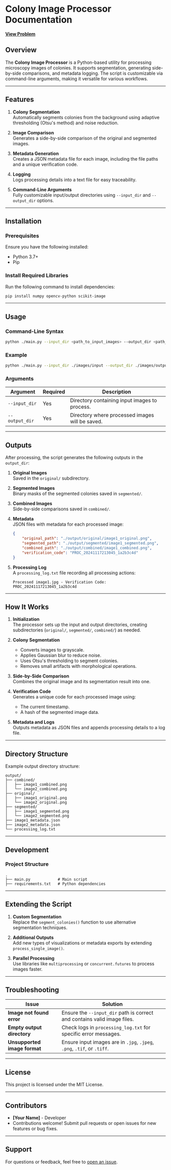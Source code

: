 # Colony Image Processor Documentation
**[View Problem](https://github.com/colony-vision/README.md)**
## Overview

The **Colony Image Processor** is a Python-based utility for processing microscopy images of colonies. It supports segmentation, generating side-by-side comparisons, and metadata logging. The script is customizable via command-line arguments, making it versatile for various workflows.

---

## Features

1. **Colony Segmentation**  
   Automatically segments colonies from the background using adaptive thresholding (Otsu's method) and noise reduction.

2. **Image Comparison**  
   Generates a side-by-side comparison of the original and segmented images.

3. **Metadata Generation**  
   Creates a JSON metadata file for each image, including the file paths and a unique verification code.

4. **Logging**  
   Logs processing details into a text file for easy traceability.

5. **Command-Line Arguments**  
   Fully customizable input/output directories using `--input_dir` and `--output_dir` options.

---

## Installation

### Prerequisites

Ensure you have the following installed:
- Python 3.7+
- Pip

### Install Required Libraries

Run the following command to install dependencies:
```bash
pip install numpy opencv-python scikit-image
```

---

## Usage

### Command-Line Syntax

```bash
python ./main.py --input_dir <path_to_input_images> --output_dir <path_to_output_dir>
```

### Example

```bash
python ./main.py --input_dir ./images/input --output_dir ./images/output
```

### Arguments

| Argument      | Required | Description                                   |
|---------------|----------|-----------------------------------------------|
| `--input_dir` | Yes      | Directory containing input images to process. |
| `--output_dir`| Yes      | Directory where processed images will be saved.|

---

## Outputs

After processing, the script generates the following outputs in the `output_dir`:

1. **Original Images**  
   Saved in the `original/` subdirectory.

2. **Segmented Images**  
   Binary masks of the segmented colonies saved in `segmented/`.

3. **Combined Images**  
   Side-by-side comparisons saved in `combined/`.

4. **Metadata**  
   JSON files with metadata for each processed image:
   ```json
   {
       "original_path": "./output/original/image1_original.png",
       "segmented_path": "./output/segmented/image1_segmented.png",
       "combined_path": "./output/combined/image1_combined.png",
       "verification_code": "PROC_20241117213045_1a2b3c4d"
   }
   ```

5. **Processing Log**  
   A `processing_log.txt` file recording all processing actions:
   ```
   Processed image1.jpg - Verification Code: PROC_20241117213045_1a2b3c4d
   ```

---

## How It Works

1. **Initialization**  
   The processor sets up the input and output directories, creating subdirectories (`original/`, `segmented/`, `combined/`) as needed.

2. **Colony Segmentation**  
   - Converts images to grayscale.
   - Applies Gaussian blur to reduce noise.
   - Uses Otsu's thresholding to segment colonies.
   - Removes small artifacts with morphological operations.

3. **Side-by-Side Comparison**  
   Combines the original image and its segmentation result into one.

4. **Verification Code**  
   Generates a unique code for each processed image using:
   - The current timestamp.
   - A hash of the segmented image data.

5. **Metadata and Logs**  
   Outputs metadata as JSON files and appends processing details to a log file.

---

## Directory Structure

Example output directory structure:
```
output/
├── combined/
│   ├── image1_combined.png
│   └── image2_combined.png
├── original/
│   ├── image1_original.png
│   └── image2_original.png
├── segmented/
│   ├── image1_segmented.png
│   └── image2_segmented.png
├── image1_metadata.json
├── image2_metadata.json
└── processing_log.txt
```

---

## Development

### Project Structure

```
.
├── main.py            # Main script
├── requirements.txt   # Python dependencies
```

---

## Extending the Script

1. **Custom Segmentation**  
   Replace the `segment_colonies()` function to use alternative segmentation techniques.

2. **Additional Outputs**  
   Add new types of visualizations or metadata exports by extending `process_single_image()`.

3. **Parallel Processing**  
   Use libraries like `multiprocessing` or `concurrent.futures` to process images faster.

---

## Troubleshooting

| Issue                       | Solution                                                                 |
|-----------------------------|-------------------------------------------------------------------------|
| **Image not found error**    | Ensure the `--input_dir` path is correct and contains valid image files.|
| **Empty output directory**   | Check logs in `processing_log.txt` for specific error messages.         |
| **Unsupported image format** | Ensure input images are in `.jpg`, `.jpeg`, `.png`, `.tif`, or `.tiff`. |

---

## License

This project is licensed under the MIT License.

---

## Contributors

- **[Your Name]** - Developer
- Contributions welcome! Submit pull requests or open issues for new features or bug fixes.

---

## Support

For questions or feedback, feel free to [open an issue](https://github.com/colony-vision/issues).